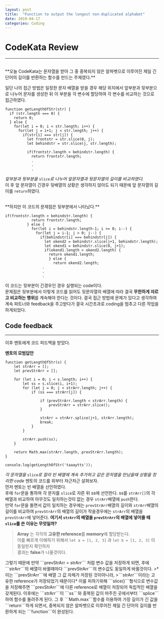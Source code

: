 ```yaml
---
layout: post
title:  "Function to output the longest non-duplicated alphabet"
date: 2019-04-17
categories: Coding
---
```


# CodeKata Review
---
<br/>
 **오늘 CodeKata는 문자열을 받아 그 중 중복되지 않은 알파벳으로 이루어진 제일 긴 단어의 길이를 반환하는 함수를 만드는 주제였다.**

 일단 나의 접근 방법은 일정한 문자 배열을 받을 경우 해당 위치에서 앞부분과 뒷부분으로 나누어 문자를 생성한 뒤 이 부분을 각 변수에 할당하여 각 변수를 비교하는 것으로 접근하였다.

```
function getLengthOfStr(str) {
  if (str.length === 0) {
    return 0;
  } else {
    for(let i = 0; i < str.length; i++) {
      for(let j = i+1; j < str.length; j++) {
        if(str[i] === str[j]) {
          let frontstr = str.slice(0, j);
          let behindstr = str.slice(j, str.length);
  
          if(frontstr.length > behindstr.length) {
            return frontstr.length;
			.
			.
			.
```

*앞부분과 뒷부분을* `slice`*로 나누어 앞문자열과 뒷문자열의 길이를 비교하였다.*  
이 후 앞 문자열이 긴경우 뒷배열의 상황은 생각하지 않아도 되기 때문에 앞 문자열의 길이를 `return`하였다.

<br/>
 **하지만 이 코드의 문제점은 뒷부분에서 나타났다.**

```
if(frontstr.length > behindstr.length) {
            return frontstr.length;
          } else {
            for(let i = behindstr.length-1; i >= 0; i--) {
              for(let j = i-1; j > 0; j--) {
                if(behindstr[i] === behindstr[j]) {
                  let okend2 = behindstr.slice(j+1, behindstr.length);
                  let okend1 = behindstr.slice(0, j+1);
                  if(okend1.length > okend2.length) {
                    return okend1.length;
                    } else {
                      return okend2.length;
			     .
			     .
			     .
```

 이 코드는 뒷부분이 긴경우인 경우 실행되는 code이다.  
문제점은 뒷부분에서 이렇게 코드를 읽어도 뒷문자열의 배열에 따라 결국 **무한하게 자르고 비교하는 행위**를 계속해야 한다는 것이다.
결국 접근 방법에 문제가 있다고 생각하여 계속 파트너와 feedback을 주고받다가 결국 시간초과로 coding을 멈추고 다른 작업을 하게되었다.
<nb/>
<nb/>
## Code feedback
--- 
<nb/>
이후 멘토에게 코드 피드백을 받았다.

**멘토의 모범답안**
```
function getLengthOfStr(s) {
    let strArr = [];
    let prevStrArr = [];

    for (let i = 0; i < s.length; i++) {
        let ss = s.slice(i, i+1);
        for (let j = 0; j < strArr.length; j++) {
            if (ss === strArr[j]) {
                
                if (prevStrArr.length < strArr.length) {
                    prevStrArr = strArr.slice();
                }
                
                strArr = strArr.splice(j+1, strArr.length);
                break;
            }
        }
        
        strArr.push(ss);
    }
    
    return Math.max(strArr.length, prevStrArr.length);
}

console.log(getLengthOfStr('taaaytts'));
```
*각 문자열을* ```slice```*로 잘라 빈 배열에 계속 추가하고 같은 문자열을 만났을때 상황을 정리한 code*
<nb/>
멘토의 코드를 위부터 차근차근 살펴보자.  
먼저 멘토는 빈 배열을 선언하였다.  
<nb/>
후에 ```for```문을 통하여 각 문자를 ```slice```로 자른 뒤 ss에 선언한다. ss를 ```strArr[]```의 각 배열과 비교하여 아무것도 일치하는것이 없는 경우 ```strArr```배열에 ```push```한다.  
<nb/>
만약 ```for```문을 돌면서 값이 일치하는  경우에는 ```prevStrArr```배열의 길이와 ```strArr```배열의 길이를 비교하여 ```prevStrArr```의 배열의 길이가 작을경우에는 ```strArr```의 배열을 ```prevStrArr```에 넣어준다.
<nb/>
<nb/>
**여기서 ```strArr```의 배열을 ```prevStrArr```의 배열에 넣어줄 때 ```slice```를 쓴 이유는 무엇일까?**  
>**Array** 는 각각의 **고유한 reference**를 **memory**에 할당받는다.  
>이를 빠르게 이해하기 위해서 ```let a = [1, 2, 3]``` 과 ```let b = [1, 2, 3]``` 이 동일한지 확인하자  
>결과는  **false**가 나올것이다.
<nb/>
그렇기 때문에 만약 ```prevStrArr = strArr``` 처럼 변수 값을 저장하게 되면, 후에 ```strArr```의 배열이 바뀔때마다 ```prevStrArr```의 변수값도 동일하게 바뀔것이다.  
>*이는 ```prevStrArr```에 배열 그 값 자체가 저장된 것이아니라,  
>```strArr```이라는 고유한 reference가 저장되었기 때문이다*  
<nb/>
이를 피하기위해 ```slice()```형식으로 변수값을 저장해주면 ```prevStrArr```에 다른 reference로 배열이 저장되어 독립적인 배열을 갖게된다.
<nb/>
이후에는 ```strArr```이 ```ss```와 중복된 값이 마주친 곳에서부터 ```splice```하여 함수를 돌려주게 된다.  
그 후 ```Math.max```함수를 이용하여 가장 길이가 긴 값을 ```return```하게 되면서, 중복되지 않은 알파벳으로 이루어진 제일 긴 단어의 길이를 반환하게 되는 ```function```이 완성된다.
